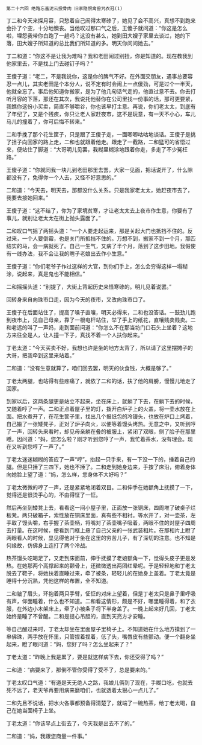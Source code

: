     第二十六回 绝路忘羞泥云投骨肉 旧家隐恨禽兽咒衣冠(1) 

   丁二和今天来探月容，只愁着自己闹得太寒碜了，她见了会不高兴，真想不到跑来会扑了个空，十分地懊丧。当他叹过那口气之后，王傻子就问道：“你这是怎么啦，埋怨我带你白跑了一趟吗？这没有甚么，她到田大嫂子家里去谈过，她的下落，田大嫂子所知道的总比我们所知道的多。明天你问问她去。”

   丁二和道：“你这不是让我为难吗？我和老田闹过别扭，你是知道的。现在教我到他家里去，不是找上门去碰钉子吗？”

   王傻子道：“老二，不是我说你，这是你的脾气不好。在外面交朋友，遇事总要容忍一点儿，其实老田是个本分人，说不定有时会闹上一点傻劲，可是过个一半天，他就全忘了。事后他知道你搬家，是为了他几句话气走的，他直过意不去。你去打听月容的下落，那还在其次，我说托他替你在公司里找一份事的话，那可更要紧，我瞧你这份小买卖，简直不够嚼谷，你也该早打主意。再说，你们老太太，到底有了年纪了，又是个残疾，你只让老人家赶夜市，这不是玩意，有一天不小心，车儿马儿的撞着了，你可后悔不转来。”

   二和手挽了那个花生筐子，只是跟了王傻子走，一面唧唧咕咕地谈话。王傻子是挑了担子向回家的路上走，二和也就跟着他走。跟走了一截路，二和猛可的省悟过来，便站住了脚道：“大哥明儿见罢，我糊里糊涂地跟着你走，多走了不少冤枉路。”

   王傻子道：“你就同我一块儿到老田那里去罢，大家一见面，把话说开了，什么隙都没有了，免得你一个人去，又怪不好意思的。”

   二和道：“今天去，明天去，那都没什么关系。只是我家老太太，她赶夜市去了，我要去接她回来。”

   王傻子道：“这不结了，你为了家境贫寒，才让老太太去上夜市作生意，你要有了事儿，就别让老太太在街上抛头露面了。”

   二和叹口气摇了两摇头道：“一个人要走起运来，那是关起大门也抵挡不住的。反过来，一个人要倒霉，也是关门所抵挡不住的。万想不到，搬家不到一个月，那匹结实的马，会一病就死了。自己一生气，又病了半个月，落到了这步田地。我假使有一线办法，我不会让我的瞎子老娘出去作小生意。”

   王傻子道：“你们老爷子作过这样的大官，到你们手上，怎么会穷得这样一塌糊涂，说起来，真是鬼也不能相信。”

   二和摇摇头道：“别提了，大街上背起历史来怪寒碜的。明儿见着说罢。”

   回转身来自向珠市口走，因为今天的夜市，又改向珠市口了。

   王傻子在后面站住了，提高了嗓子直嚷，明天必得来，二和也没答话。一鼓劲儿跑到夜市上，见自己母亲，靠了一根电杆站住，举了手上的纸花，直嚷贱卖贱卖。二和老远的叫了一声妈，走到面前问道：“你怎么不在那当坊门口石头上坐着？这地方来往全是人，让人撞一下子，真找不着一个人扶你起来。”

   丁老太道：“今天买卖不好，我想也许是坐的地方太背了，所以请了这里摆摊子的大哥，把我牵到这里来站着。”

   二和道：“没有生意就算了，咱们回去罢，明天的伙食钱，大概是够了。”

   丁老太两腿，也站得有些疼痛了，就依了二和的话，扶了他的肩膀，慢慢儿地走了回家。

   到家以后，这两条腿更是站立不起来，坐在床上，就躺了下去，在躺下去的时候，又随着哼了一声。二和正点着屋子里的灯，拨开白炉子上的火盖，将一壶水放在上面。把水煮开了，在花生筐子里，找出几个报纸包的冷镘头，也放在炉口上烤着，自己搬了一张矮凳子，正对了炉子向火，以便等着馒头烤热。无意之中，又听到哼了一声，回转头来看时，却见母亲躺在叠的被服上，紧闭了双眼，侧了脸子在那里睡。因问道：“妈，您怎么啦？刚才听到您哼了一声，我忙着茶水，没有理会。现在又听到您哼了一声了。”

   丁老太迷迷糊糊的答应了一声“哼”，抬起一只手来，有一下没一下的，捶着自己的腿。但是只捶了三四下，她也不捶了。二和走到她身边来，手按了床沿，俯着身体向她脸上望了道：“妈，怎么样，您身体不大好吗？”

   丁老太微微的哼了一声，还是紧紧地闭着双目。二和伸手在她额角上抚摸了一下，觉得还是很烫手心的，不由得怔了一怔。

   然后再坐到矮凳上去，看看这一间小屋子里，正面放一张铜床，四周堆了破桌子烂板凳。两只破箱子，索性放在铜床里面，真有些不相衬。等水开了，对一壶茶，左手取了馒头嚼，右手握了茶壶柄，将嘴对了茶壶嘴子吸着，两眼不住的对屋子四周去打量。在这时候，便看到门框上悬了自己父亲的一张武装相片。在那相片上瞪了两眼看人的时候，显见得他对于坐在这里的穷苦儿子，有了深切的注意。也不知是何缘故，仿佛身上连打了两个冷战。

   热茶馒头吃喝足了，又走到床面前，伸手抚摸了老娘额角一下，觉得头皮子更是发热。在她那两个高撑起来的颧骨上，还微微透出两团红晕呢。于是轻轻地和丁老太脱去了鞋子，将她扶着直睡过来，牵了被条，轻轻儿的在她身上盖着。丁老太竟是睡得十分沉熟，凭他这样的布置，全不知道。

   二和皱了眉头，环抱着两只手臂，怔怔的对床上望着，但是丁老太只是鼻子里呼吸有声，仰面睡着，什么也不知道。二和看这情形，颇是不好，哪里睡得着，和了衣服，在外边小木架床上，牵了小被条子将下半身盖了。一晚上起来好几回，丁老太始终是睡了不曾醒。二和是提心吊胆的，直到天亮方才安睡。

   等自己醒过来时，丁老太却坐在里面屋子里椅子上。不知道她在什么地方摸到了一串佛珠，两手放在怀里，只管捏着捏着，低了头，嘴唇皮有些颤动。便一个翻身坐起来，瞪了眼问道：“妈，您好了吗？怎么坐起来了？”

   丁老太道：“昨晚上我是累了，要是就这样病下去，你还受得了吗？”

   二和道：“病要来了，那倒不管你受得了受不了，总是要来的。”

   丁老太叹口气道：“有道是天无绝人之路，我娘儿俩到了现在，手糊口吃，也就去死不远了，老天爷再要用病来磨咱们，也就透着太狠心一点儿了。”

   二和先且不说话，把水火各事都预备得清楚了，就端了一碗热茶，给丁老太喝，自己在她当面椅子上坐。

   丁老太道：“你该早点上街去了，今天我是出去不了的。”

   二和道：“妈，我跟您商量一件事。”

